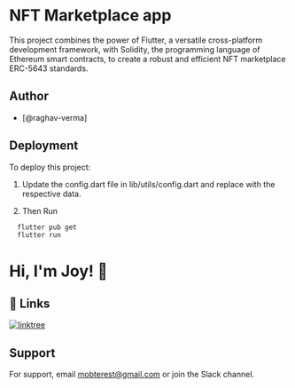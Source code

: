 # NFT Marketplace app

This project combines the power of Flutter, a versatile cross-platform development framework, with Solidity, the programming language of Ethereum smart contracts, to create a robust and efficient NFT marketplace ERC-5643 standards.

## Author

- [@raghav-verma]

## Deployment

To deploy this project:
1. Update the config.dart file in lib/utils/config.dart and replace <ENTER HERE> with the respective data.

2. Then Run

```bash
  flutter pub get
  flutter run
```

# Hi, I'm Joy! 👋


## 🔗 Links
[![linktree](https://img.shields.io/badge/linktree-1de9b6?style=for-the-badge&logo=linktree&logoColor=white)](https://linktr.ee/mobterest)

## Support

For support, email mobterest@gmail.com or join the Slack channel.

